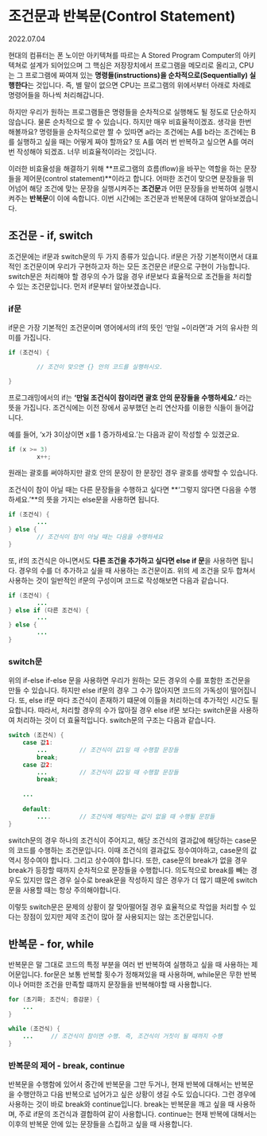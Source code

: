 # 조건문과 반복문(Control Statement)

2022.07.04

현대의 컴퓨터는 폰 노이만 아키텍쳐를 따르는 A Stored Program Computer의 아키텍쳐로 설계가 되어있으며 그 핵심은 저장장치에서 프로그램을 메모리로 올리고, CPU는 그 프로그램에 짜여져 있는 **명령들(instructions)을 순차적으로(Sequentially) 실행한다**는 것입니다. 즉, 별 말이 없으면 CPU는 프로그램의 위에서부터 아래로 차례로 명령어들을 하나씩 처리해갑니다. 

하지만 우리가 원하는 프로그램들은 명령들을 순차적으로 실행해도 될 정도로 단순하지 않습니다. 물론 순차적으로 짤 수 있습니다. 하지만 매우 비효율적이겠죠. 생각을 한번 해볼까요? 명령들을 순차적으로만 짤 수 있따면 a라는 조건에는 A를 b라는 조건에는 B를 실행하고 싶을 때는 어떻게 짜야 할까요? 또 A를 여러 번 반복하고 싶으면 A를 여러 번 작성해야 되겠죠. 너무 비효율적이라는 것입니다.

이러한 비효율성을 해결하기 위해 **프로그램의 흐름(flow)을 바꾸는 역할을 하는 문장들을 제어문(control statement)**이라고 합니다. 어떠한 조건이 맞으면 문장들을 뛰어넘어 해당 조건에 맞는 문장을 실행시켜주는 **조건문**과 어떤 문장들을 반복하여 실행시켜주는 **반복문**이 이에 속합니다. 이번 시간에는 조건문과 반복문에 대하여 알아보겠습니다. 

## 조건문 - if, switch

조건문에는 if문과 switch문의 두 가지 종류가 있습니다. if문은 가장 기본적이면서 대표적인 조건문이며 우리가 구현하고자 하는 모든 조건문은 if문으로 구현이 가능합니다. switch문은 처리해야 할 경우의 수가 많을 경우 if문보다 효율적으로 조건들을 처리할 수 있는 조건문입니다. 먼저 if문부터 알아보겠습니다.

### if문

if문은 가장 기본적인 조건문이며 영어에서의 if의 뜻인 ‘만일 ~이라면’과 거의 유사한 의미를 가집니다.

```java
if (조건식) {

		// 조건이 맞으면 {} 안의 코드를 실행하시오.

}
```

프로그래밍에서의 if는 **‘만일 조건식이 참이라면 괄호 안의 문장들을 수행하세요.’** 라는 뜻을 가집니다. 조건식에는 이전 장에서 공부했던 논리 연산자를 이용한 식들이 들어갑니다.

 예를 들어, ‘x가 3이상이면 x를 1 증가하세요.’는 다음과 같이 작성할 수 있겠군요.

```java
if (x >= 3) 
		x++;
```

원래는 괄호를 써야하지만 괄호 안의 문장이 한 문장인 경우 괄호를 생략할 수 있습니다. 

조건식이 참이 아닐 때는 다른 문장들을 수행하고 싶다면 **‘그렇지 않다면 다음을 수행하세요.’**의 뜻을 가지는 else문을 사용하면 됩니다. 

```java
if (조건식) {
		...
} else {
		// 조건식이 참이 아닐 때는 다음을 수행하세요
}
```

또, if의 조건식은 아니면서도 **다른 조건을 추가하고 싶다면 else if 문**을 사용하면 됩니다. 경우의 수를 더 추가하고 싶을 때 사용하는 조건문이죠. 위의 세 조건을 모두 합쳐서 사용하는 것이 일반적인 if문의 구성이며 코드로 작성해보면 다음과 같습니다.

```java
if (조건식) {
		...
} else if (다른 조건식) {
		...
} else {
		...
}
```

### switch문

위의 if-else if-else 문을 사용하면 우리가 원하는 모든 경우의 수를 포함한 조건문을 만들 수 있습니다. 하지만 else if문의 경우 그 수가 많아지면 코드의 가독성이 떨어집니다. 또, else if문 마다 조건식이 존재하기 떄문에 이들을 처리하는데 추가적인 시간도 필요합니다. 따라서, 처리할 경우의 수가 많아질 경우 else if문 보다는 switch문을 사용하여 처리하는 것이 더 효율적입니다. switch문의 구조는 다음과 같습니다.

```java
switch (조건식) {
	case 값1:
		...         // 조건식이 값1일 때 수행할 문장들
 		break;
	case 값2:
		...         // 조건식이 값2일 때 수행할 문장들
		break;
	
	...
	
	default:
		....        // 조건식에 해당하는 값이 없을 때 수행될 문장들
}
```

switch문의 경우 하나의 조건식이 주어지고, 해당 조건식의 결과값에 해당하는 case문의 코드를 수행하는 조건문입니다. 이때 조건식의 결과값도 정수여야하고, case문의 값 역시 정수여야 합니다. 그리고 상수여야 합니다. 또한, case문의 break가 없을 경우 break가 등장할 때까지 순차적으로 문장들을 수행합니다. 의도적으로 break를 빼는 경우도 있지만 많은 경우 실수로 break문을 작성하지 않은 경우가 더 많기 떄문에 switch문을 사용할 때는 항상 주의해야합니다. 

이렇듯 switch문은 문제의 상황이 잘 맞아떨어질 경우 효율적으로 작업을 처리할 수 있다는 장점이 있지만 제약 조건이 많아 잘 사용되지는 않는 조건문입니다.  

## 반복문 - for, while

반복문은 말 그대로 코드의 특정 부분을 여러 번 반복하여 실행하고 싶을 때 사용하는 제어문입니다. for문은 보통 반복할 횟수가 정해져있을 때 사용하며, while문은 무한 반복이나 어떠한 조건을 만족할 떄까지 문장들을 반복해야할 때 사용합니다.

```java
for (초기화; 조건식; 증감문) {
	...
}

while (조건식) {
	...     // 조건식이 참이면 수행. 즉, 조건식이 거짓이 될 때까지 수행
}
```

### 반복문의 제어 - break, continue

반복문을 수행함에 있어서 중간에 반복문을 그만 두거나, 현재 반복에 대해서는 반복문을 수행안하고 다음 반복으로 넘어가고 싶은 상황이 생길 수도 있습니다다. 그런 경우에 사용하는 것이 바로 break와 continue입니다. break는 반복문을 깨고 싶을 때 사용하며, 주로 if문의 조건식과 결합하여 같이 사용합니다. continue는 현재 반복에 대해서는 이후의 반복문 안에 있는 문장들을 스킵하고 싶을 때 사용합니다.